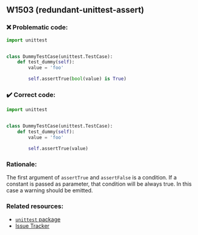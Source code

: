## W1503 (redundant-unittest-assert)

### :x: Problematic code:

```python
import unittest


class DummyTestCase(unittest.TestCase):
    def test_dummy(self):
        value = 'foo'

        self.assertTrue(bool(value) is True)
```

### :heavy_check_mark: Correct code:

```python
import unittest


class DummyTestCase(unittest.TestCase):
    def test_dummy(self):
        value = 'foo'

        self.assertTrue(value)
```

### Rationale:

The first argument of `assertTrue` and `assertFalse` is a condition. If a
constant is passed as parameter, that condition will be always true. In this
case a warning should be emitted.

### Related resources:

- [`unittest` package](https://docs.python.org/3/library/unittest.html)
- [Issue Tracker](https://github.com/PyCQA/pylint/issues?q=is%3Aissue+%22redundant-unittest-assert%22+OR+%22W1503%22)
